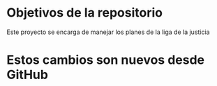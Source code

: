 # Objetivos de la repositorio

Este proyecto se encarga de manejar los planes de la liga de la justicia

# Estos cambios son nuevos desde GitHub
